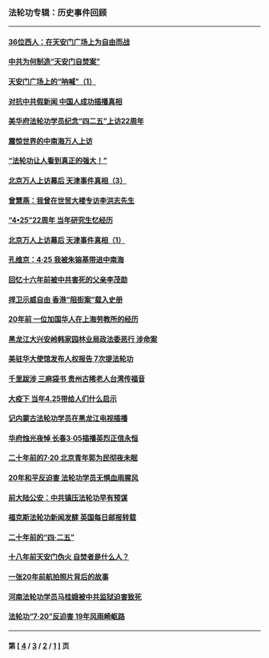 ### 法轮功专辑：历史事件回顾
---
#### [36位西人：在天安门广场上为自由而战](../../pages/nf5793/n13390029.md?02110430) 
#### [中共为何制造“天安门自焚案”](../../pages/nf5793/n13183270.md?02110430) 
#### [天安门广场上的“呐喊”（1）](../../pages/nf5793/n13105277.md?02110430) 
#### [对抗中共假新闻 中国人成功插播真相](../../pages/nf5793/n12910618.md?02110430) 
#### [美华府法轮功学员纪念“四二五”上访22周年](../../pages/nf5793/n12904445.md?02110430) 
#### [震惊世界的中南海万人上访](../../pages/nf5793/n12903976.md?02110430) 
#### [“法轮功让人看到真正的强大！”](../../pages/nf5793/n12903195.md?02110430) 
#### [北京万人上访幕后 天津事件真相（3）](../../pages/nf5793/n12902807.md?02110430) 
#### [曾慧燕：我曾在世贸大楼专访李洪志先生](../../pages/nf5793/n12898729.md?02110430) 
#### [“4•25”22周年 当年研究生忆经历](../../pages/nf5793/n12894152.md?02110430) 
#### [北京万人上访幕后 天津事件真相（1）](../../pages/nf5793/n12885174.md?02110430) 
#### [孔维京：4·25 我被朱镕基带进中南海](../../pages/nf5793/n12864987.md?02110430) 
#### [回忆十六年前被中共害死的父亲李茂勋](../../pages/nf5793/n12880270.md?02110430) 
#### [捍卫示威自由 香港“阻街案”载入史册](../../pages/nf5793/n12811245.md?02110430) 
#### [20年前 一位加国华人在上海劳教所的经历](../../pages/nf5793/n12707932.md?02110430) 
#### [黑龙江大兴安岭韩家园林业局政法委恶行 涉命案](../../pages/nf5793/n12622815.md?02110430) 
#### [美驻华大使馆发布人权报告 7次提法轮功](../../pages/nf5793/n12520541.md?02110430) 
#### [千里跋涉 三麻袋书 贵州古稀老人台湾传福音](../../pages/nf5793/n12198750.md?02110430) 
#### [大疫下 当年4.25带给人们什么启示](../../pages/nf5793/n12058565.md?02110430) 
#### [记内蒙古法轮功学员在黑龙江电视插播](../../pages/nf5793/n11699194.md?02110430) 
#### [华府烛光夜悼 长春3·05插播英烈正信永恒](../../pages/nf5793/n11397432.md?02110430) 
#### [二十年前的7·20 北京青年郭为民彻夜未眠](../../pages/nf5793/n11354195.md?02110430) 
#### [20年和平反迫害 法轮功学员无惧血雨腥风](../../pages/nf5793/n11348279.md?02110430) 
#### [前大陆公安：中共镇压法轮功早有预谋](../../pages/nf5793/n11352168.md?02110430) 
#### [福克斯法轮功新闻发酵  英国每日邮报转载](../../pages/nf5793/n11285952.md?02110430) 
#### [二十年前的“四·二五”](../../pages/nf5793/n11207639.md?02110430) 
#### [十八年前天安门伪火 自焚者是什么人？](../../pages/nf5793/n10996556.md?02110430) 
#### [一张20年前航拍照片背后的故事](../../pages/nf5793/n10693797.md?02110430) 
#### [河南法轮功学员马桂娥被中共监狱迫害致死](../../pages/nf5793/n10684974.md?02110430) 
#### [法轮功“7‧20”反迫害 19年风雨崎岖路](../../pages/nf5793/n10570834.md?02110430) 

---
#### 第 [ [4](./4.md?02110430) / [3](./3.md?02110430) / [2](./2.md?02110430) / [1](./1.md?02110430) ] 页
